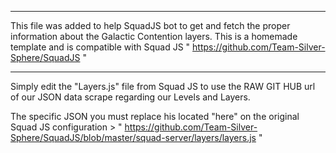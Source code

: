 ------------

This file was added to help SquadJS bot to get and fetch the proper information about the Galactic Contention layers.
This is a homemade template and is compatible with Squad JS " https://github.com/Team-Silver-Sphere/SquadJS "

------------

Simply edit the "Layers.js" file from Squad JS to use the RAW GIT HUB url of our JSON data scrape regarding our Levels and Layers.

The specific JSON you must replace his located "here" on the original Squad JS configuration > " https://github.com/Team-Silver-Sphere/SquadJS/blob/master/squad-server/layers/layers.js "

